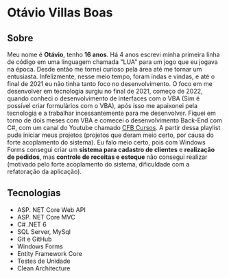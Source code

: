 # Otávio Villas Boas 

## Sobre

Meu nome é **Otávio**, tenho **16 anos**. Há 4 anos escrevi minha primeira linha de código em uma linguagem chamada "LUA" para um jogo que eu jogava na época. Desde então me tornei curioso pela área até me tornar um entusiasta. Infelizmente, nesse meio tempo, foram indas e vindas, e até o final de 2021 eu não tinha tanto foco no desenvolvimento. O foco em me desenvolver em tecnologia surgiu no final de 2021, começo de 2022, quando conheci o desenvolvimento de interfaces com o VBA (Sim é possível criar formulários com o VBA), após isso me apaixonei pela tecnologia e a trabalhar incessantemente para me desenvolver. Fiquei em torno de dois meses com VBA e comecei o desenvolvimento Back-End com C#, com um canal do Youtube chamado [CFB Cursos](https://www.youtube.com/watch?v=dVzJ3bx68FA&list=PLx4x_zx8csUglgKTmgfVFEhWWBQCasNGi). A partir dessa playlist pude iniciar meus projetos (projetos que deram meio certo, por causa do forte acoplamento do sistema). Eu falo meio certo, pois com Windows Forms consegui criar um **sistema para cadastro de clientes** e **realização de pedidos**, mas **controle de receitas e estoque** não consegui realizar (motivado pelo forte acoplamento do sistema, dificuldade com a refatoração da aplicação).

## Tecnologias

- ASP. NET Core Web API
- ASP. NET Core MVC
- C# .NET 6
- SQL Server, MySql
- Git e GitHub
- Windows Forms
- Entity Framework Core
- Testes de Unidade
- Clean Architecture
